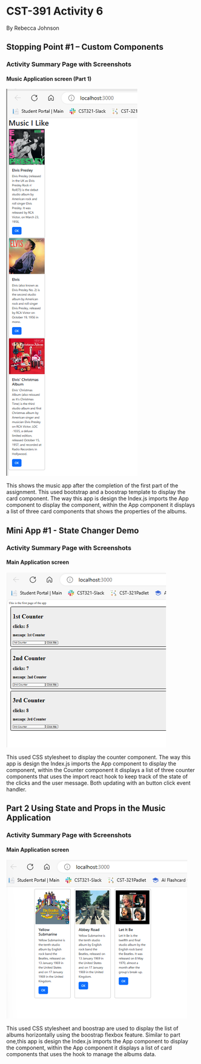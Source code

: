 # CST-391 Activity 6
By Rebecca Johnson

## Stopping Point #1 – Custom Components

### Activity Summary Page with Screenshots
#### Music Application screen (Part 1)
![Music ](app.png)

This shows the music app after the completion of the first part of the assignment. This used bootstrap and a boostrap template to display the card component.  The way this app is design the Index.js imports the App component to display the component, within the App component it displays a list of three card components that shows the properties of the albums.

## Mini App #1 - State Changer Demo

### Activity Summary Page with Screenshots
#### Main Application screen
![Main](counter.png)

This used CSS stylesheet to display the counter component. The way this app is design the Index.js imports the App component to display the component, within the Counter component it displays a list of three counter components that uses the import react hook to keep track of the state of the clicks and the user message. Both updating with an button click event handler.

## Part 2 Using State and Props in the Music Application

### Activity Summary Page with Screenshots
#### Main Application screen
![Main](appFlexbox.png)

This used CSS stylesheet and boostrap are used to display the list of albums horizontally using the boostrap flexbox feature. Similar to part one,this app is design the Index.js imports the App component to display the component, within the App component it displays a list of card components that uses the hook to manage the albums data.